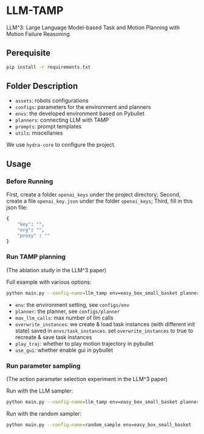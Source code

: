 # LLM-TAMP

LLM^3: Large Language Model-based Task and Motion Planning with Motion Failure Reasoning

## Perequisite

```bash
pip install -r requirements.txt
```


## Folder Description
- `assets`: robots configurations
- `configs`: parameters for the environment and planners
- `envs`: the developed environment based on Pybullet
- `planners`: connecting LLM with TAMP
- `prompts`: prompt templates
- `utils`: miscellanies

We use `hydra-core` to configure the project.


## Usage

### Before Running

First, create a folder `openai_keys` under the project directory; Second, create a file `openai_key.json` under the folder `openai_keys`; Third, fill in this json file:

```bash
{
    "key": "",
    "org": "",
    "proxy" : ""
}
```

### Run TAMP planning
(The ablation study in the LLM^3 paper)

Full example with various options:

```bash
python main.py --config-name=llm_tamp env=easy_box_small_basket planner=llm_backtrack max_llm_calls=10 overwrite_instances=true play_traj=true use_gui=true
```

- `env`: the environment setting, see `configs/env`
- `planner`: the planner, see `configs/planner`
- `max_llm_calls`: max number of llm calls
- `overwrite_instances`: we create & load task instances (with different init state) saved in `envs/task_instances`. set `overwrite_instances` to true to recreate & save task instances
- `play_traj`: whether to play motion trajectory in pybullet
- `use_gui`: whether enable gui in pybullet

### Run parameter sampling
(The action parameter selection experiment in the LLM^3 paper)

Run with the LLM sampler:

```bash
python main.py --config-name=llm_tamp env=easy_box_small_basket planner=llm_sample_params max_llm_calls=10 play_traj=true use_gui=true
```

Run with the random sampler:

```bash
python main.py --config-name=random_sample env=easy_box_small_basket
```